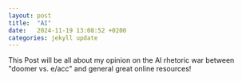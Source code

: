 ```yaml
---
layout: post
title:  "AI"
date:   2024-11-19 13:08:52 +0200
categories: jekyll update
---
```

This Post will be all about my opinion on the AI rhetoric war between "doomer vs. e/acc" and general great online resources! 

[jekyll-docs]: https://jekyllrb.com/docs/home
[jekyll-gh]:   https://github.com/jekyll/jekyll
[jekyll-talk]: https://talk.jekyllrb.com/
